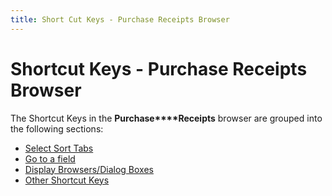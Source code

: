 ```yaml
---
title: Short Cut Keys - Purchase Receipts Browser
---
```


# Shortcut Keys - Purchase Receipts Browser


The Shortcut Keys in the **Purchase****Receipts** browser are grouped into  the following sections:

- [Select  Sort Tabs]({{site.pp_baseurl}}/shortcut-keys/pur-doc-browsers/pr-browser/select_sort_tabs_purchase_receipt_browser_purchase_content.html)
- [Go  to a field]({{site.pp_baseurl}}/shortcut-keys/pur-doc-browsers/pr-browser/go_to_a_field_purchase_receipt_browser_purchase_content.html)
- [Display  Browsers/Dialog Boxes]({{site.pp_baseurl}}/shortcut-keys/pur-doc-browsers/pr-browser/display_browsers_dialog_boxes_purchase_receipts_browser_purhcase_content.html)
- [Other  Shortcut Keys]({{site.pp_baseurl}}/shortcut-keys/pur-doc-browsers/pr-browser/other_short_cut_keys_purchase_receipts_browser_purchase_content.html)

